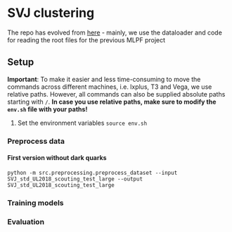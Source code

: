 # SVJ clustering
The repo has evolved from [here](https://github.com/selvaggi/mlpf) - mainly, we use the dataloader and code for reading  the root files for the previous MLPF project

## Setup
**Important**: To make it easier and less time-consuming to move the commands across different machines, i.e. lxplus, T3 and Vega, we use relative paths. However, all commands can also be supplied absolute paths starting with `/`. **In case you use relative paths, make sure to modify the `env.sh` file with your paths!** 
1. Set the environment variables `source env.sh`


### Preprocess data

#### First version without dark quarks
`python -m src.preprocessing.preprocess_dataset --input SVJ_std_UL2018_scouting_test_large --output SVJ_std_UL2018_scouting_test_large`

### Training models

### Evaluation

